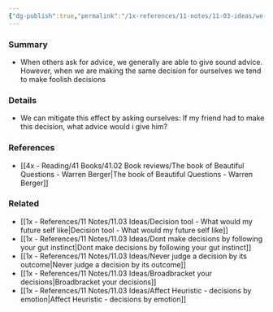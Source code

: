 ```yaml
---
{"dg-publish":true,"permalink":"/1x-references/11-notes/11-03-ideas/we-give-better-advice-to-others-than-to-ourselves/","title":"We give better advice to others than to ourselves","created":"2024-02-14T20:18:21.130+03:00","updated":"2024-02-14T20:18:21.130+03:00"}
---
```



### Summary
- When others ask for advice, we generally are able to give sound advice. However, when we are making the same decision for ourselves we tend to make foolish decisions

### Details
- We can mitigate this effect by asking ourselves: If my friend had to make this decision, what advice would i give him?

### References
- [[4x - Reading/41 Books/41.02 Book reviews/The book of Beautiful Questions - Warren Berger\|The book of Beautiful Questions - Warren Berger]]

### Related
- [[1x - References/11 Notes/11.03 Ideas/Decision tool - What would my future self like\|Decision tool - What would my future self like]]
- [[1x - References/11 Notes/11.03 Ideas/Dont make decisions by following your gut instinct\|Dont make decisions by following your gut instinct]]
- [[1x - References/11 Notes/11.03 Ideas/Never judge a decision by its outcome\|Never judge a decision by its outcome]]
- [[1x - References/11 Notes/11.03 Ideas/Broadbracket your decisions\|Broadbracket your decisions]]
- [[1x - References/11 Notes/11.03 Ideas/Affect Heuristic - decisions by emotion\|Affect Heuristic - decisions by emotion]]